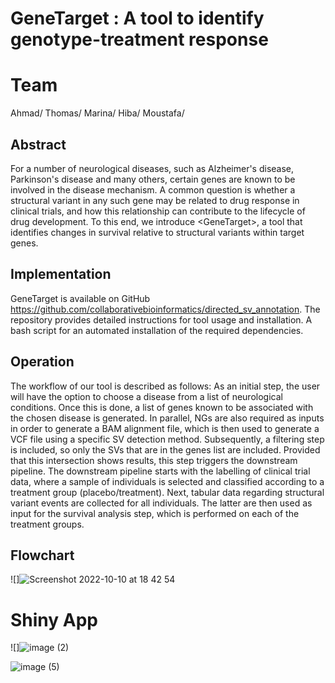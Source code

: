 # GeneTarget : A tool to identify genotype-treatment response

# Team
Ahmad/
Thomas/
Marina/
Hiba/
Moustafa/


##  Abstract
For a number of neurological diseases, such as Alzheimer's disease, Parkinson's disease and many others, certain genes are known to be involved in the disease mechanism.
A common question is whether a structural variant in any such gene may be related to drug response in clinical trials, and how this relationship can contribute to the lifecycle of drug development.
To this end, we introduce \<GeneTarget\>, a tool that identifies changes in survival relative to structural variants within target genes. 


##  Implementation
GeneTarget is available on GitHub https://github.com/collaborativebioinformatics/directed_sv_annotation. The repository provides detailed instructions for tool usage and installation. A bash script for an automated installation of the required dependencies.


##  Operation
The workflow of our tool is described as follows:
As an initial step, the user will have the option to choose a disease from a list of neurological conditions. Once this is done, a list of genes known to be associated with the chosen disease is generated. In parallel,  NGs are also required as inputs in order to generate a BAM alignment file, which is then used to generate a VCF file using a specific SV detection method. Subsequently, a filtering step is included, so only the SVs that are in the genes list are included. Provided that this intersection shows results, this step triggers the downstream pipeline.
The downstream pipeline starts with the labelling of clinical trial data, where a sample of individuals is selected and classified according to a treatment group (placebo/treatment). Next, tabular data regarding structural variant events are collected for all individuals. The latter are then used as input for the survival analysis step, which is performed on each of the treatment groups. 

##  Flowchart

![]![Screenshot 2022-10-10 at 18 42 54](https://user-images.githubusercontent.com/41301333/194926460-94f62ffd-71e3-48e5-a764-b28f57c69fac.png)

# Shiny App

![]![image (2)](https://user-images.githubusercontent.com/41301333/194929191-437bfa99-9a31-4b63-be02-4a4a874ceb29.png)


![image (5)](https://user-images.githubusercontent.com/41301333/194935518-d790a587-f328-4785-8156-6f1d8d6524f1.png)

